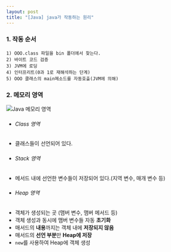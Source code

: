 ```yaml
---
layout: post
title: "[Java] java가 작동하는 원리"
---
```


### 1. 작동 순서
	1) OOO.class 파일을 bin 폴더에서 찾는다.
    2) 바이트 코드 검증
    3) JVM에 로딩
    4) 인터프리트(0과 1로 재해석하는 단계)
    5) OOO 클래스의 main메소드를 자동호출(JVM에 의해)
    
### 2. 메모리 영역
![Java 메모리 영역](http://nokbeondev.github.io/img/Java-Memory.jfif)

- ###### Class 영역
 - 클래스들이 선언되어 있다.
- ###### Stack 영역
 - 메서드 내에 선언한 변수들이 저장되어 있다.(지역 변수, 매개 변수 등)
- ###### Heap 영역
 - 객체가 생성되는 곳 (맴버 변수, 맴버 메서드 등)
 - 객체 생성과 동시에 맴버 변수들 자동 **초기화**
 - 매서드의 **내용**까지는 객체 내에 **저장되지 않음**
 - 매서드의 **선언 부분**만 **Heap에 저장**
 - `new`를 사용하여 Heap에 객체 생성
